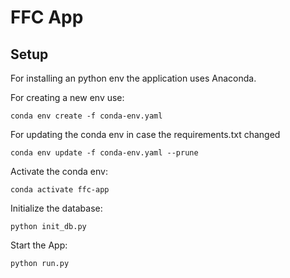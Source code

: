 # FFC App 

## Setup

For installing an python env the application uses Anaconda. 

For creating a new env use:

`conda env create -f conda-env.yaml `

For updating the conda env in case the requirements.txt changed

`conda env update -f conda-env.yaml --prune`

Activate the conda env:

`conda activate ffc-app`

Initialize the database:

`python init_db.py`

Start the App:

`python run.py`